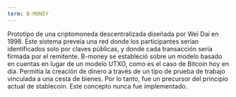 ```yaml
---
term: B-MONEY
---
```


Prototipo de una criptomoneda descentralizada diseñada por Wei Dai en 1998. Este sistema preveía una red donde los participantes serían identificados solo por claves públicas, y donde cada transacción sería firmada por el remitente. B-money se estableció sobre un modelo basado en cuentas en lugar de un modelo UTXO, como es el caso de Bitcoin hoy en día. Permitía la creación de dinero a través de un tipo de prueba de trabajo vinculada a una cesta de bienes. Por lo tanto, fue un precursor del principio actual de stablecoin. Este concepto nunca fue implementado.